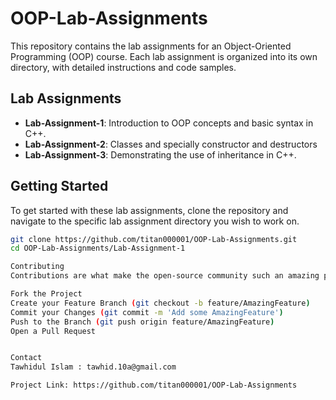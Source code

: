 # OOP-Lab-Assignments

This repository contains the lab assignments for an Object-Oriented Programming (OOP) course. Each lab assignment is organized into its own directory, with detailed instructions and code samples.

## Lab Assignments

- **Lab-Assignment-1**: Introduction to OOP concepts and basic syntax in C++.
- **Lab-Assignment-2**: Classes and specially constructor and destructors
- **Lab-Assignment-3**: Demonstrating the use of inheritance in C++.

## Getting Started

To get started with these lab assignments, clone the repository and navigate to the specific lab assignment directory you wish to work on.

```bash
git clone https://github.com/titan000001/OOP-Lab-Assignments.git
cd OOP-Lab-Assignments/Lab-Assignment-1

Contributing
Contributions are what make the open-source community such an amazing place to learn, inspire, and create. Any contributions you make are greatly appreciated.

Fork the Project
Create your Feature Branch (git checkout -b feature/AmazingFeature)
Commit your Changes (git commit -m 'Add some AmazingFeature')
Push to the Branch (git push origin feature/AmazingFeature)
Open a Pull Request


Contact
Tawhidul Islam : tawhid.10a@gmail.com

Project Link: https://github.com/titan000001/OOP-Lab-Assignments
